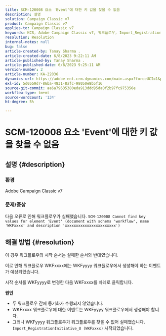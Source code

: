 ```yaml
---
title: SCM-120008 요소 'Event'에 대한 키 값을 찾을 수 없음
description: 설명
solution: Campaign Classic v7
product: Campaign Classic v7
applies-to: Campaign Classic v7
keywords: KCS, Adobe Campaign Classic v7, 워크플로우, Import_RegistrationInitiative_U, 오류, 문제 해결, ACC, 찾기, 키 값, SCM-120008
resolution: Resolution
internal-notes: null
bug: false
article-created-by: Tanay Sharma .
article-created-date: 6/8/2023 9:22:11 AM
article-published-by: Tanay Sharma .
article-published-date: 6/8/2023 9:25:11 AM
version-number: 2
article-number: KA-22036
dynamics-url: https://adobe-ent.crm.dynamics.com/main.aspx?forceUCI=1&pagetype=entityrecord&etn=knowledgearticle&id=1f331af2-dd05-ee11-8f6e-6045bd006b3d
exl-id: 5d0559d7-86ba-4831-8afc-98050e8b5f16
source-git-commit: aa6a79635380eda913ddd95da0f2b97fc975356e
workflow-type: tm+mt
source-wordcount: '134'
ht-degree: 5%

---
```


# SCM-120008 요소 &#39;Event&#39;에 대한 키 값을 찾을 수 없음

## 설명 {#description}


### <b>환경</b>

Adobe Campaign Classic v7



### <b>문제/증상</b>

다음 오류로 인해 워크플로우가 실패했습니다.
`SCM-120008 Cannot find key values for element 'Event' (document with schema 'workflow', name 'WKFxxxx' and description 'xxxxxxxxxxxxxxxxxxxxxxx')`

## 해결 방법 {#resolution}


이 경우 워크플로우의 시작 순서는 실패한 순서와 반대였습니다.

이로 인해 워크플로우 WKFxxxx에는 WKFyyyy 워크플로우에서 생성해야 하는 이벤트가 예상되었습니다.

시작 순서를 WKFyyyy로 변경한 다음 WKFxxxx를 차례로 클릭합니다.

<b>원인</b>

- 두 워크플로우 간에 동기화가 수행되지 않았습니다.
- WKFxxxx 워크플로우에 대한 이벤트는 WKFyyyy 워크플로우에서 생성해야 합니다.
- 그러나 WKFyyyy 워크플로우가 워크플로우를 찾을 수 없어 실패했습니다. `Import_RegistrationInitiative_U (WKFxxxx)` 시작되었습니다.
